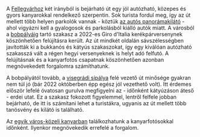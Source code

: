 A [Fellegvárhoz](#geo:Visegr%C3%A1di%20Fellegv%C3%A1r@47.793674,18.981777/?b=A%20Fellegv%C3%A1r%20orsz%C3%A1gunk%20egyik%20legnevezetesebb%20v%C3%A1ra.%20Gyakran%20rendezv%C3%A9nyeket%20tekinthet%C3%BCnk%20meg%20itt,%20%C3%A9s%20mindig%20csod%C3%A1s%20kil%C3%A1t%C3%A1s%20ny%C3%ADlik%20a%20Dunakanyarra.%0A%0AA%20parkol%C3%B3j%C3%A1ban%20sajnos%20nem%20mindig%20van%20el%C3%A9g%20hely%20meg%C3%A1llni.%20A%20honlapj%C3%A1n%20t%C3%A1j%C3%A9koz%C3%B3dhatunk%20a%20nyitvatart%C3%A1sr%C3%B3l%20%C3%A9s%20jegy%C3%A1rakr%C3%B3l:%20%3Chttps://parkerdo.hu/turizmus/latnivalok/visegradi-fellegvar/%3E.) két irányból is bejárható út egy jól autózható, közepes és gyors kanyarokkal rendelkező szerpentin. Sok turista fordul meg, így az út mellett több helyen parkolók vannak - köztük [az autós panorámakilátó](#geo:Aut%C3%B3s%20Panor%C3%A1makil%C3%A1t%C3%B3@47.787262,18.979574/?b=Egy%20kis%20parkol%C3%B3%20tal%C3%A1lhat%C3%B3%20itt,%20ahol%20gy%C3%B6ny%C3%B6r%C5%B1%20aut%C3%B3s%20k%C3%A9pek%20k%C3%A9sz%C3%ADthet%C5%91ek%20a%20Dunakanyarral%20a%20h%C3%A1tt%C3%A9rben.) - ahol vigyázni kell a gyalogosok és parkolásból kiálló autók miatt. A városból a [bobpályáig](#geo:Visegr%C3%A1di%20Bob%C3%A1lya@47.793656,18.99074/?b=A%20bobp%C3%A1lya%20nyitvatart%C3%A1s%C3%A1r%C3%B3l%20%C3%A9s%20%C3%A1rair%C3%B3l%20a%20honlapj%C3%A1n%20lehet%20t%C3%A1j%C3%A9koz%C3%B3dni:%20%3Chttp://visegrad.bobozas.hu/%3E.) tartó szakasz a 2022-es Giro d'Italia kerékpárversenynek köszönhetően felújításra került. Az út mindkét oldalán sávszélességben javították ki a bukkanós és kátyús szakaszokat, így egy kiválóan autózható szakasszá vált a régen hegyi versenyeknek is helyt adó felfutó. A felújításnak és a kanyarfotós csapatnak köszönhetően azonban megnövekedett forgalomra számíthatunk.

A bobpályától tovább, a [visegrádi sípálya](#geo:Nagyvill%C3%A1m%20S%C3%ADp%C3%A1lya@47.799164,18.989175/?b=A%20s%C3%ADp%C3%A1lya%20honlapja:%20%3Chttps://www.visegradsipalya.hu/%3E) felé vezető út minősége gyakran nem túl jó (bár 2022 októberben épp egész jól vezethető volt). Itt érdemes először lefelé óvatosan gurulva megfigyelni az - időnként kátyúzáson áteső - erdei utat. Ez a szakasz fokozott figyelemmel, lentről felfele jobban bejárható, de itt is számítani lehet a turistákra, ugyanis az út mellett több tanösvény és kilátó is található.

Az [egyik város-közeli kanyarban](#geo:Kanyarfot%C3%B3s%20Pont@47.782727,18.986981/?b=Ide%20id%C5%91nk%C3%A9nt%20kitelep%C3%BCl%20a%20%5BKanyarfot%C3%B3%5D%28https://kanyarfoto.com/hu%29,%20akik%20k%C3%A9pet%20k%C3%A9sz%C3%ADthetnek%20a%20kanyarg%C3%A1sodr%C3%B3l.) találkozhatunk a kanyarfotósokkal időnként. Ilyenkor megnövekedik errefelé a forgalom.
